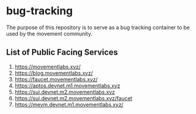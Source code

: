 # bug-tracking

The purpose of this repository is to serve as a bug tracking container
to be used by the movement community. 

## List of Public Facing Services
  1. https://movementlabs.xyz/
  2. https://blog.movementlabs.xyz/ 
  3. https://faucet.movementlabs.xyz/
  4. https://aptos.devnet.m1.movementlabs.xyz
  5. https://sui.devnet.m2.movementlabs.xyz 
  6. https://sui.devnet.m2.movementlabs.xyz/faucet
  7. https://mevm.devnet.m1.movementlabs.xyz/